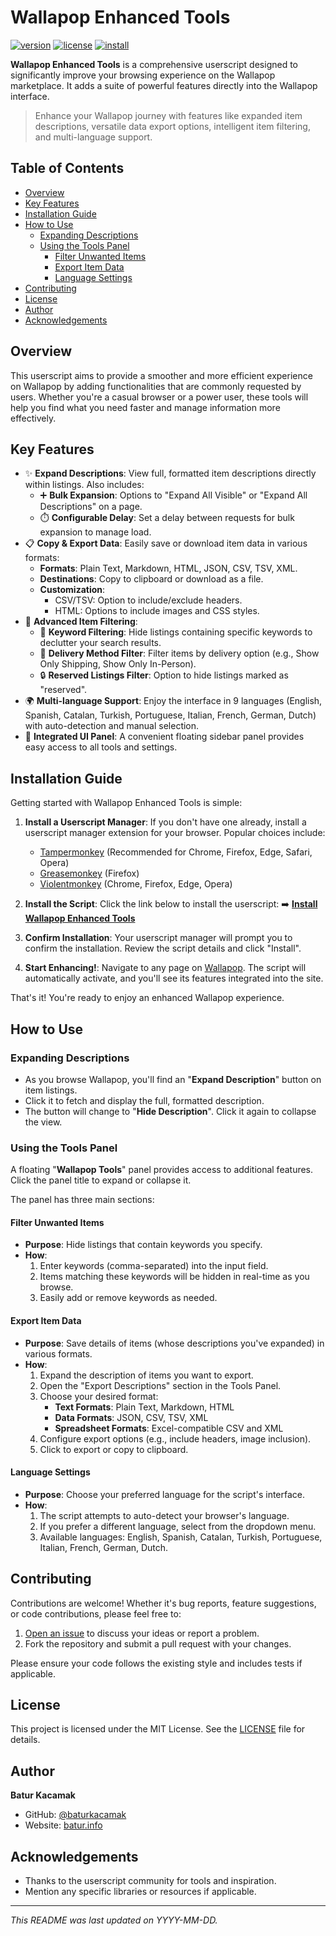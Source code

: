 # Wallapop Enhanced Tools

[![version](https://img.shields.io/badge/version-1.5.0-blue.svg)](meta.json) <!-- Replace 1.5.0 with dynamic version if possible -->
[![license](https://img.shields.io/badge/license-MIT-green.svg)](LICENSE)
[![install](https://img.shields.io/badge/install%20directly-userscript-brightgreen)](https://github.com/baturkacamak/user-scripts/raw/master/wallapop-enhanced-tools/wallapop-enhanced-tools.user.js)

**Wallapop Enhanced Tools** is a comprehensive userscript designed to significantly improve your browsing experience on the Wallapop marketplace. It adds a suite of powerful features directly into the Wallapop interface.

> Enhance your Wallapop journey with features like expanded item descriptions, versatile data export options, intelligent item filtering, and multi-language support.

## Table of Contents

- [Overview](#overview)
- [Key Features](#key-features)
- [Installation Guide](#installation-guide)
- [How to Use](#how-to-use)
  - [Expanding Descriptions](#expanding-descriptions)
  - [Using the Tools Panel](#using-the-tools-panel)
    - [Filter Unwanted Items](#filter-unwanted-items-1)
    - [Export Item Data](#export-item-data)
    - [Language Settings](#language-settings)
- [Contributing](#contributing)
- [License](#license)
- [Author](#author)
- [Acknowledgements](#acknowledgements)

## Overview

This userscript aims to provide a smoother and more efficient experience on Wallapop by adding functionalities that are commonly requested by users. Whether you're a casual browser or a power user, these tools will help you find what you need faster and manage information more effectively.

## Key Features

-   ✨ **Expand Descriptions**: View full, formatted item descriptions directly within listings. Also includes:
    -   ➕ **Bulk Expansion**: Options to "Expand All Visible" or "Expand All Descriptions" on a page.
    -   ⏱️ **Configurable Delay**: Set a delay between requests for bulk expansion to manage load.
-   📋 **Copy & Export Data**: Easily save or download item data in various formats:
    -   **Formats**: Plain Text, Markdown, HTML, JSON, CSV, TSV, XML.
    -   **Destinations**: Copy to clipboard or download as a file.
    -   **Customization**: 
        -   CSV/TSV: Option to include/exclude headers.
        -   HTML: Options to include images and CSS styles.
-   🚫 **Advanced Item Filtering**:
    -   📝 **Keyword Filtering**: Hide listings containing specific keywords to declutter your search results.
    -   🚚 **Delivery Method Filter**: Filter items by delivery option (e.g., Show Only Shipping, Show Only In-Person).
    -   🔒 **Reserved Listings Filter**: Option to hide listings marked as "reserved".
-   🌍 **Multi-language Support**: Enjoy the interface in 9 languages (English, Spanish, Catalan, Turkish, Portuguese, Italian, French, German, Dutch) with auto-detection and manual selection.
-   🎨 **Integrated UI Panel**: A convenient floating sidebar panel provides easy access to all tools and settings.

## Installation Guide

Getting started with Wallapop Enhanced Tools is simple:

1.  **Install a Userscript Manager**:
    If you don't have one already, install a userscript manager extension for your browser. Popular choices include:
    *   [Tampermonkey](https://tampermonkey.net/) (Recommended for Chrome, Firefox, Edge, Safari, Opera)
    *   [Greasemonkey](https://www.greasespot.net/) (Firefox)
    *   [Violentmonkey](https://violentmonkey.github.io/) (Chrome, Firefox, Edge, Opera)

2.  **Install the Script**:
    Click the link below to install the userscript:
    ➡️ **[Install Wallapop Enhanced Tools](https://github.com/baturkacamak/user-scripts/raw/master/wallapop-enhanced-tools/wallapop-enhanced-tools.user.js)**

3.  **Confirm Installation**:
    Your userscript manager will prompt you to confirm the installation. Review the script details and click "Install".

4.  **Start Enhancing!**:
    Navigate to any page on [Wallapop](https://es.wallapop.com/). The script will automatically activate, and you'll see its features integrated into the site.

That's it! You're ready to enjoy an enhanced Wallapop experience.

## How to Use

### Expanding Descriptions

-   As you browse Wallapop, you'll find an "**Expand Description**" button on item listings.
-   Click it to fetch and display the full, formatted description.
-   The button will change to "**Hide Description**". Click it again to collapse the view.

<!-- Placeholder for a GIF/screenshot showing description expansion -->
<!-- ![Expand Description Demo](link_to_your_gif_or_screenshot.png) -->

### Using the Tools Panel

A floating "**Wallapop Tools**" panel provides access to additional features. Click the panel title to expand or collapse it.

<!-- Placeholder for a GIF/screenshot showing the tools panel -->
<!-- ![Tools Panel Demo](link_to_your_tools_panel_gif_or_screenshot.png) -->

The panel has three main sections:

#### Filter Unwanted Items
-   **Purpose**: Hide listings that contain keywords you specify.
-   **How**:
    1.  Enter keywords (comma-separated) into the input field.
    2.  Items matching these keywords will be hidden in real-time as you browse.
    3.  Easily add or remove keywords as needed.

#### Export Item Data
-   **Purpose**: Save details of items (whose descriptions you've expanded) in various formats.
-   **How**:
    1.  Expand the description of items you want to export.
    2.  Open the "Export Descriptions" section in the Tools Panel.
    3.  Choose your desired format:
        *   **Text Formats**: Plain Text, Markdown, HTML
        *   **Data Formats**: JSON, CSV, TSV, XML
        *   **Spreadsheet Formats**: Excel-compatible CSV and XML
    4.  Configure export options (e.g., include headers, image inclusion).
    5.  Click to export or copy to clipboard.

#### Language Settings
-   **Purpose**: Choose your preferred language for the script's interface.
-   **How**:
    1.  The script attempts to auto-detect your browser's language.
    2.  If you prefer a different language, select from the dropdown menu.
    3.  Available languages: English, Spanish, Catalan, Turkish, Portuguese, Italian, French, German, Dutch.

## Contributing

Contributions are welcome! Whether it's bug reports, feature suggestions, or code contributions, please feel free to:

1.  [Open an issue](https://github.com/baturkacamak/user-scripts/issues) to discuss your ideas or report a problem.
2.  Fork the repository and submit a pull request with your changes.

Please ensure your code follows the existing style and includes tests if applicable.

## License

This project is licensed under the MIT License.
See the [LICENSE](LICENSE) file for details.

## Author

**Batur Kacamak**
-   GitHub: [@baturkacamak](https://github.com/baturkacamak)
-   Website: [batur.info](https://batur.info/)

## Acknowledgements

-   Thanks to the userscript community for tools and inspiration.
-   Mention any specific libraries or resources if applicable.

---

*This README was last updated on YYYY-MM-DD.* <!-- Consider adding a last updated date -->